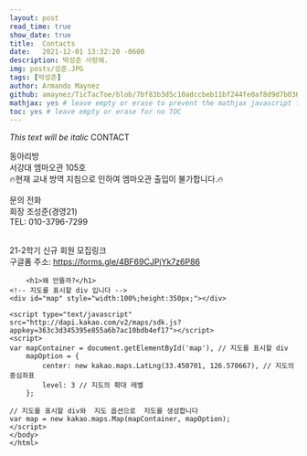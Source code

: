```yaml
---
layout: post
read_time: true
show_date: true
title:  Contacts
date:   2021-12-01 13:32:20 -0600
description: 박성준 사랑해.
img: posts/성준.JPG
tags: [박성준]
author: Armando Maynez
github: amaynez/TicTacToe/blob/7bf83b3d5c10adccbeb11bf244fe0af8d9d7b036/entities/Neural_Network.py#L199
mathjax: yes # leave empty or erase to prevent the mathjax javascript from loading
toc: yes # leave empty or erase for no TOC
---
```

*This text will be italic*
CONTACT

동아리방<br>
서강대 엠마오관 105호<br>
🔥현재 교내 방역 지침으로 인하여 엠마오관 출입이 불가합니다.🔥<br>
<br>
문의 전화<br>
회장 조성준(경영21) <br>
TEL: 010-3796-7299<br><br>

21-2학기 신규 회원 모집링크<br>
구글폼 주소: <https://forms.gle/4BF69CJPjYk7z6P86>

<!-- * 카카오맵 - 지도퍼가기 -->
<!-- 1. 지도 노드 -->
<div id="daumRoughmapContainer1626146447845" class="root_daum_roughmap root_daum_roughmap_landing"></div>

<!--
	2. 설치 스크립트
	* 지도 퍼가기 서비스를 2개 이상 넣을 경우, 설치 스크립트는 하나만 삽입합니다.
-->
<script charset="UTF-8" class="daum_roughmap_loader_script" src="https://ssl.daumcdn.net/dmaps/map_js_init/roughmapLoader.js"></script>

<!-- 3. 실행 스크립트 -->
<script charset="UTF-8">
	new daum.roughmap.Lander({
		"timestamp" : "1626146447845",
		"key" : "26ktb",
		"mapWidth" : "640",
		"mapHeight" : "360"
	}).render();
</script>



</head>
<body>

        <h1>왜 안뜰까?</h1>
    <!-- 지도를 표시할 div 입니다 -->
    <div id="map" style="width:100%;height:350px;"></div>

    <script type="text/javascript" src="http://dapi.kakao.com/v2/maps/sdk.js?appkey=363c3d345395e855a6b7ac10bdb4ef17"></script>
    <script>
    var mapContainer = document.getElementById('map'), // 지도를 표시할 div
        mapOption = {
            center: new kakao.maps.LatLng(33.450701, 126.570667), // 지도의 중심좌표
            level: 3 // 지도의 확대 레벨
        };

    // 지도를 표시할 div와  지도 옵션으로  지도를 생성합니다
    var map = new kakao.maps.Map(mapContainer, mapOption);
    </script>
    </body>
    </html>
